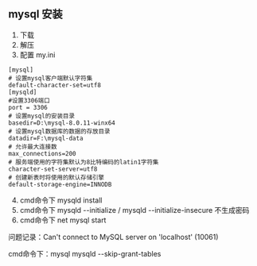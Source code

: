 ## mysql 安装

1. 下载
2. 解压
3. 配置 my.ini
```
[mysql]
# 设置mysql客户端默认字符集
default-character-set=utf8 
[mysqld]
#设置3306端口
port = 3306 
# 设置mysql的安装目录
basedir=D:\mysql-8.0.11-winx64
# 设置mysql数据库的数据的存放目录
datadir=F:\mysql-data
# 允许最大连接数
max_connections=200
# 服务端使用的字符集默认为8比特编码的latin1字符集
character-set-server=utf8
# 创建新表时将使用的默认存储引擎
default-storage-engine=INNODB

```
4. cmd命令下 mysqld install
5. cmd命令下 mysqld --initialize / mysqld --initialize-insecure 不生成密码
6. cmd命令下 net mysql start 

问题记录：Can't connect to MySQL server on 'localhost' (10061)

cmd命令下：mysql mysqld --skip-grant-tables
